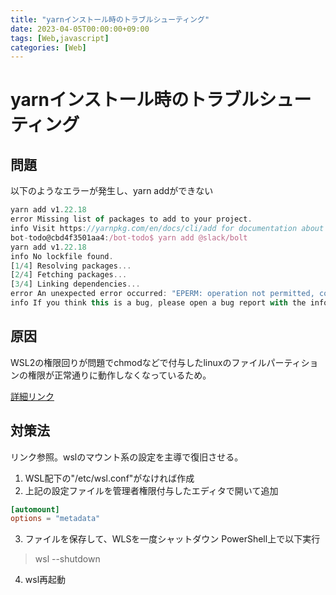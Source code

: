 ```yaml
---
title: "yarnインストール時のトラブルシューティング"
date: 2023-04-05T00:00:00+09:00
tags: [Web,javascript]
categories: [Web]
---
```

# yarnインストール時のトラブルシューティング

## 問題

以下のようなエラーが発生し、yarn addができない
``` js
yarn add v1.22.18
error Missing list of packages to add to your project.
info Visit https://yarnpkg.com/en/docs/cli/add for documentation about this command.
bot-todo@cbd4f3501aa4:/bot-todo$ yarn add @slack/bolt
yarn add v1.22.18
info No lockfile found.
[1/4] Resolving packages...
[2/4] Fetching packages...
[3/4] Linking dependencies...
error An unexpected error occurred: "EPERM: operation not permitted, copyfile '/home/bot-todo/.cache/yarn/v6/npm-@slack-oauth-2.5.4-94882a57068ae837720291ab875fe08d276ace77-integrity/node_modules/@slack/oauth/README.md' -> '/bot-todo/node_modules/@slack/oauth/README.md'".
info If you think this is a bug, please open a bug report with the information provided in "/bot-todo/yarn-error.log".
```

## 原因

WSL2の権限回りが問題でchmodなどで付与したlinuxのファイルパーティションの権限が正常通りに動作しなくなっているため。

[詳細リンク](https://alessandrococco.com/2021/01/wsl-how-to-resolve-operation-not-permitted-error-on-cloning-a-git-repository)

## 対策法

リンク参照。wslのマウント系の設定を主導で復旧させる。

1. WSL配下の"/etc/wsl.conf"がなければ作成
2. 上記の設定ファイルを管理者権限付与したエディタで開いて追加
``` conf
[automount]
options = "metadata"
```
3. ファイルを保存して、WLSを一度シャットダウン PowerShell上で以下実行
> wsl --shutdown
4. wsl再起動